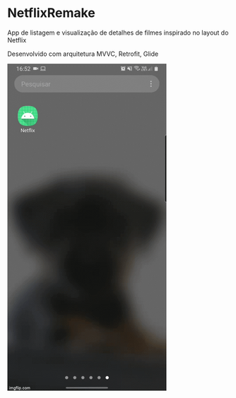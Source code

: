 # NetflixRemake


App de listagem e visualização de detalhes de filmes inspirado no layout do Netflix

Desenvolvido com arquitetura MVVC, Retrofit, Glide

![](43r0o9.gif)
